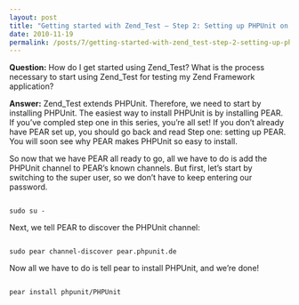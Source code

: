 ```yaml
---
layout: post
title: "Getting started with Zend_Test – Step 2: Setting up PHPUnit on Mac OS X 10.5 (Leopard)"
date: 2010-11-19
permalink: /posts/7/getting-started-with-zend_test-step-2-setting-up-phpunit-on-mac-os-x-10.5-leopard
---
```

**Question:** How do I get started using Zend_Test? What is the process necessary to start using Zend_Test for testing my Zend Framework application?

**Answer:** Zend_Test extends PHPUnit. Therefore, we need to start by installing PHPUnit. The easiest way to install PHPUnit is by installing PEAR. If you’ve compled step one in this series, you’re all set! If you don’t already have PEAR set up, you should go back and read Step one: setting up PEAR. You will soon see why PEAR makes PHPUnit so easy to install.

So now that we have PEAR all ready to go, all we have to do is add the PHPUnit channel to PEAR’s known channels. But first, let’s start by switching to the super user, so we don’t have to keep entering our password.

<code>
sudo su -
</code>

Next, we tell PEAR to discover the PHPUnit channel:

<code>
sudo pear channel-discover pear.phpunit.de
</code>

Now all we have to do is tell pear to install PHPUnit, and we’re done!

<code>
pear install phpunit/PHPUnit
</code>
